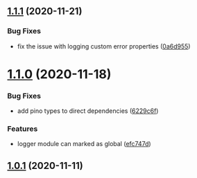 ## [1.1.1](https://github.com/seedium/nestjs-universal-logger/compare/1.1.0...1.1.1) (2020-11-21)


### Bug Fixes

* fix the issue with logging custom error properties ([0a6d955](https://github.com/seedium/nestjs-universal-logger/commit/0a6d955be7b4884b329675ff4abc0fd6f2bb3c13))



# [1.1.0](https://github.com/seedium/nestjs-universal-logger/compare/1.1.0...1.1.1) (2020-11-18)


### Bug Fixes

* add pino types to direct dependencies ([6229c6f](https://github.com/seedium/nestjs-universal-logger/commit/6229c6f7113dd273357441a7ed7121fcd2ee1081))


### Features

* logger module can marked as global ([efc747d](https://github.com/seedium/nestjs-universal-logger/commit/efc747dcaf69b57ed31866b80a9c9a8097528529))



## [1.0.1](https://github.com/seedium/nestjs-universal-logger/compare/1.1.0...1.1.1) (2020-11-11)

